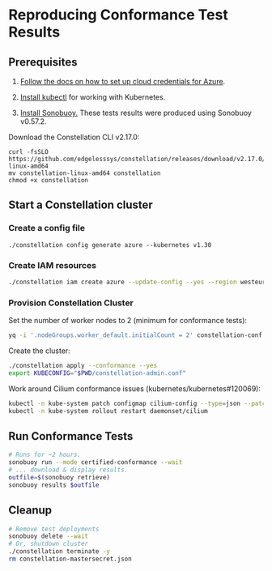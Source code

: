 # Reproducing Conformance Test Results

## Prerequisites

1. [Follow the docs on how to set up cloud credentials for Azure](https://docs.edgeless.systems/constellation/getting-started/install#set-up-cloud-credentials).
2. [Install kubectl](https://kubernetes.io/docs/tasks/tools/install-kubectl-linux/) for working with Kubernetes.

3. [Install Sonobuoy.](https://github.com/vmware-tanzu/sonobuoy/releases)
   These tests results were produced using Sonobuoy v0.57.2.

Download the Constellation CLI v2.17.0:

```shell
curl -fsSLO https://github.com/edgelesssys/constellation/releases/download/v2.17.0/constellation-linux-amd64
mv constellation-linux-amd64 constellation
chmod +x constellation
```

## Start a Constellation cluster

### Create a config file

```shell
./constellation config generate azure --kubernetes v1.30
```

### Create IAM resources

```sh
./constellation iam create azure --update-config --yes --region westeurope --resourceGroup k8s-conf-1-30 --servicePrincipal k8s-conf-1-30
```

### Provision Constellation Cluster

Set the number of worker nodes to 2 (minimum for conformance tests):

```sh
yq -i '.nodeGroups.worker_default.initialCount = 2' constellation-conf.yaml
```

Create the cluster:

```sh
./constellation apply --conformance --yes
export KUBECONFIG="$PWD/constellation-admin.conf"
```

Work around Cilium conformance issues (kubernetes/kubernetes#120069):

```sh
kubectl -n kube-system patch configmap cilium-config --type=json --patch '[{"op": "add", "path": "/data/k8s-service-proxy-name", "value": "cilium"  }]'
kubectl -n kube-system rollout restart daemonset/cilium
```

## Run Conformance Tests

```sh
# Runs for ~2 hours.
sonobuoy run --mode certified-conformance --wait
# ... download & display results.
outfile=$(sonobuoy retrieve)
sonobuoy results $outfile
```

## Cleanup

```sh
# Remove test deployments
sonobuoy delete --wait
# Or, shutdown cluster
./constellation terminate -y
rm constellation-mastersecret.json
```
